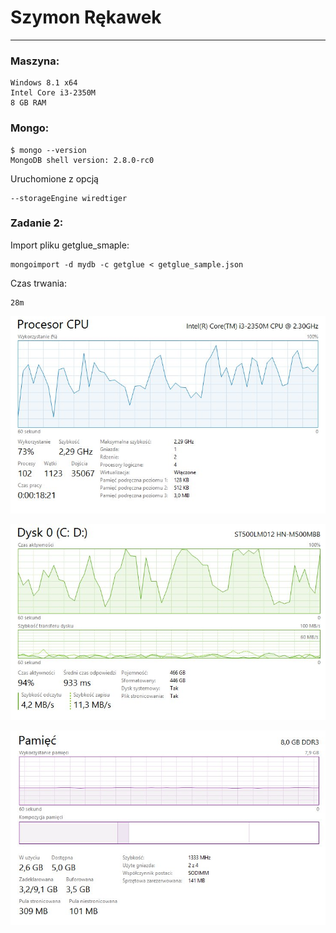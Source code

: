# Szymon Rękawek
----
### Maszyna:
```
Windows 8.1 x64
Intel Core i3-2350M 
8 GB RAM
```

### Mongo:
```
$ mongo --version
MongoDB shell version: 2.8.0-rc0
```
Uruchomione z opcją
```
--storageEngine wiredtiger
```
### Zadanie 2:

Import pliku getglue_smaple:
```
mongoimport -d mydb -c getglue < getglue_sample.json
```

Czas trwania:
```
28m
```

![alt tag](https://raw.githubusercontent.com/waveq/nosqlUG/master/screens/2%20CPU.jpg?token=ABKxe4KL4RglMSUG7ksDhTP6mhhDUsAIks5UdOl9wA%3D%3D)

![alt tag](https://raw.githubusercontent.com/waveq/nosqlUG/master/screens/2%20HDD.jpg?token=ABKxe8maqj0J08R5YJJ6XKVolkeAyF1yks5UdOmMwA%3D%3D)

![alt tag](https://raw.githubusercontent.com/waveq/nosqlUG/master/screens/2%20RAM.jpg?token=ABKxe4G6kgZPtmeFr7UMsJDrKJH6yPriks5UdOmWwA%3D%3D)

